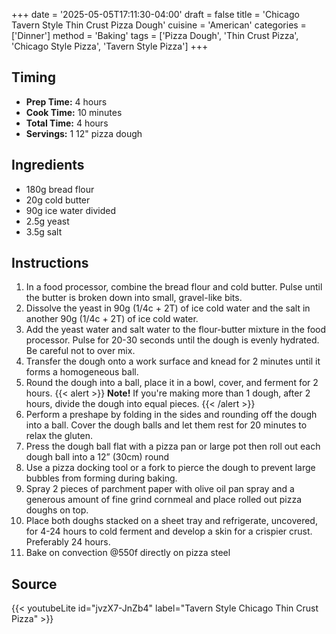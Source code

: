+++
date = '2025-05-05T17:11:30-04:00'
draft = false
title = 'Chicago Tavern Style Thin Crust Pizza Dough'
cuisine = 'American'
categories = ['Dinner']
method = 'Baking'
tags = ['Pizza Dough', 'Thin Crust Pizza', 'Chicago Style Pizza', 'Tavern Style Pizza']
+++

## Timing

- **Prep Time:** 4 hours
- **Cook Time:** 10 minutes
- **Total Time:** 4 hours
- **Servings:** 1 12" pizza dough

## Ingredients

- 180g bread flour
- 20g cold butter
- 90g ice water divided
- 2.5g yeast
- 3.5g salt

## Instructions

1. In a food processor, combine the bread flour and cold butter. Pulse until the butter is broken down into small, gravel-like bits.
2. Dissolve the yeast in 90g (1/4c + 2T) of ice cold water and the salt in another 90g (1/4c + 2T) of ice cold water.
3. Add the yeast water and salt water to the flour-butter mixture in the food processor. Pulse for 20-30 seconds until the dough is evenly hydrated. Be careful not to over mix.
4. Transfer the dough onto a work surface and knead for 2 minutes until it forms a homogeneous ball.
5. Round the dough into a ball, place it in a bowl, cover, and ferment for 2 hours.
   {{< alert >}}
   **Note!** If you're making more than 1 dough, after 2 hours, divide the dough into equal pieces.
   {{< /alert >}}
6. Perform a preshape by folding in the sides and rounding off the dough into a ball. Cover the dough balls and let them rest for 20 minutes to relax the gluten.
7. Press the dough ball flat with a pizza pan or large pot then roll out each dough ball into a 12” (30cm) round
8. Use a pizza docking tool or a fork to pierce the dough to prevent large bubbles from forming during baking.
9. Spray 2 pieces of parchment paper with olive oil pan spray and a generous amount of fine grind cornmeal and place rolled out pizza doughs on top.
10. Place both doughs stacked on a sheet tray and refrigerate, uncovered, for 4-24 hours to cold ferment and develop a skin for a crispier crust. Preferably 24 hours.
11. Bake on convection @550f directly on pizza steel

## Source

{{< youtubeLite id="jvzX7-JnZb4" label="Tavern Style Chicago Thin Crust Pizza" >}}
